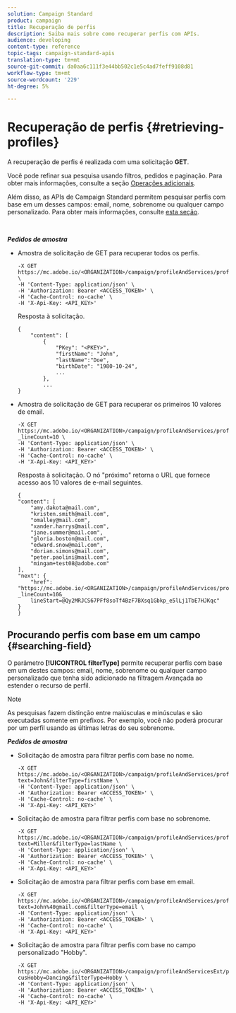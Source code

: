 ```yaml
---
solution: Campaign Standard
product: campaign
title: Recuperação de perfis
description: Saiba mais sobre como recuperar perfis com APIs.
audience: developing
content-type: reference
topic-tags: campaign-standard-apis
translation-type: tm+mt
source-git-commit: da0aa6c111f3e44bb502c1e5c4ad7feff9108d81
workflow-type: tm+mt
source-wordcount: '229'
ht-degree: 5%

---
```



# Recuperação de perfis {#retrieving-profiles}

A recuperação de perfis é realizada com uma solicitação **GET**.

Você pode refinar sua pesquisa usando filtros, pedidos e paginação. Para obter mais informações, consulte a seção [Operações adicionais](../../api/using/sorting.md).

Além disso, as APIs de Campaign Standard permitem pesquisar perfis com base em um desses campos: email, nome, sobrenome ou qualquer campo personalizado. Para obter mais informações, consulte [esta seção](#searching-field).

<br/>

***Pedidos de amostra***

* Amostra de solicitação de GET para recuperar todos os perfis.

   ```
   -X GET https://mc.adobe.io/<ORGANIZATION>/campaign/profileAndServices/profile \
   -H 'Content-Type: application/json' \
   -H 'Authorization: Bearer <ACCESS_TOKEN>' \
   -H 'Cache-Control: no-cache' \
   -H 'X-Api-Key: <API_KEY>'
   ```

   Resposta à solicitação.

   ```
   {
       "content": [
           {
               "PKey": "<PKEY>",
               "firstName": "John",
               "lastName":"Doe",
               "birthDate": "1980-10-24",
               ...
           },
           ...
   }
   ```

* Amostra de solicitação de GET para recuperar os primeiros 10 valores de email.

   ```
   -X GET https://mc.adobe.io/<ORGANIZATION>/campaign/profileAndServices/profile/email?_lineCount=10 \
   -H 'Content-Type: application/json' \
   -H 'Authorization: Bearer <ACCESS_TOKEN>' \
   -H 'Cache-Control: no-cache' \
   -H 'X-Api-Key: <API_KEY>'
   ```

   Resposta à solicitação. O nó &quot;próximo&quot; retorna o URL que fornece acesso aos 10 valores de e-mail seguintes.

   ```
   {
   "content": [
       "amy.dakota@mail.com",
       "kristen.smith@mail.com",
       "omalley@mail.com",
       "xander.harrys@mail.com",
       "jane.summer@mail.com",
       "gloria.boston@mail.com",
       "edward.snow@mail.com",
       "dorian.simons@mail.com",
       "peter.paolini@mail.com",
       "mingam+test08@adobe.com"
   ],
   "next": {
       "href": "https://mc.adobe.io/<ORGANIZATION>/campaign/profileAndServices/profile/email?_lineCount=10&_
       lineStart=@Qy2MRJCS67PFf8soTf4BzF7BXsq1Gbkp_e5lLj1TbE7HJKqc"
   }
   }
   ```

## Procurando perfis com base em um campo {#searching-field}

O parâmetro **[!UICONTROL filterType]** permite recuperar perfis com base em um destes campos: email, nome, sobrenome ou qualquer campo personalizado que tenha sido adicionado na filtragem Avançada ao estender o recurso de perfil.

>[!NOTE]
>
>As pesquisas fazem distinção entre maiúsculas e minúsculas e são executadas somente em prefixos. Por exemplo, você não poderá procurar por um perfil usando as últimas letras do seu sobrenome.

***Pedidos de amostra***

* Solicitação de amostra para filtrar perfis com base no nome.

   ```
   -X GET https://mc.adobe.io/<ORGANIZATION>/campaign/profileAndServices/profile/byText?text=John&filterType=firstName \
   -H 'Content-Type: application/json' \
   -H 'Authorization: Bearer <ACCESS_TOKEN>' \
   -H 'Cache-Control: no-cache' \
   -H 'X-Api-Key: <API_KEY>'
   ```

* Solicitação de amostra para filtrar perfis com base no sobrenome.

   ```
   -X GET https://mc.adobe.io/<ORGANIZATION>/campaign/profileAndServices/profile/byText?text=Miller&filterType=lastName \
   -H 'Content-Type: application/json' \
   -H 'Authorization: Bearer <ACCESS_TOKEN>' \
   -H 'Cache-Control: no-cache' \
   -H 'X-Api-Key: <API_KEY>'
   ```

* Solicitação de amostra para filtrar perfis com base em email.

   ```
   -X GET https://mc.adobe.io/<ORGANIZATION>/campaign/profileAndServices/profile/byText?text=John%40gmail.com&filterType=email \
   -H 'Content-Type: application/json' \
   -H 'Authorization: Bearer <ACCESS_TOKEN>' \
   -H 'Cache-Control: no-cache' \
   -H 'X-Api-Key: <API_KEY>'
   ```

* Solicitação de amostra para filtrar perfis com base no campo personalizado &quot;Hobby&quot;.

   ```
   -X GET https://mc.adobe.io/<ORGANIZATION>/campaign/profileAndServicesExt/profile/byText?cusHobby=Dancing&filterType=Hobby \
   -H 'Content-Type: application/json' \
   -H 'Authorization: Bearer <ACCESS_TOKEN>' \
   -H 'Cache-Control: no-cache' \
   -H 'X-Api-Key: <API_KEY>'
   ```
